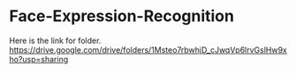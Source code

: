 # Face-Expression-Recognition
Here is the link for folder.
https://drive.google.com/drive/folders/1Msteo7rbwhjD_cJwqVp6lrvGslHw9xho?usp=sharing
